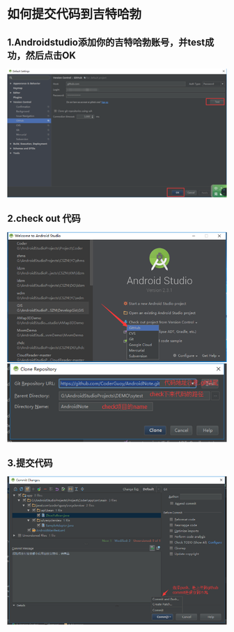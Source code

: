 
# 如何提交代码到吉特哈勃

## 1.Androidstudio添加你的吉特哈勃账号，并test成功，然后点击OK
![](https://github.com/Se7enHQ/FastDevelopTools/blob/master/app/src/main/res/mipmap-xxxhdpi/push1.png)

## 2.check out 代码
![](https://github.com/Se7enHQ/FastDevelopTools/blob/master/app/src/main/res/mipmap-xxxhdpi/push2.png)
![](https://github.com/Se7enHQ/FastDevelopTools/blob/master/app/src/main/res/mipmap-xxxhdpi/push3.png)

## 3.提交代码
![](https://github.com/Se7enHQ/FastDevelopTools/blob/master/app/src/main/res/mipmap-xxxhdpi/push4.png)
